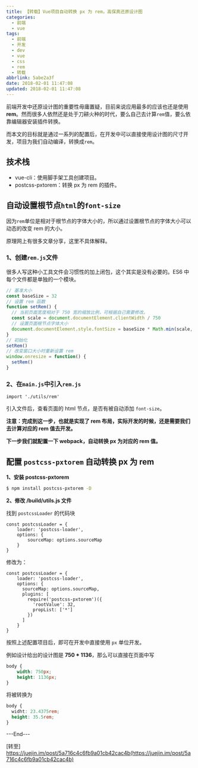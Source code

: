 ```yaml
---
title: 【转载】Vue项目自动转换 px 为 rem，高保真还原设计图
categories:
  - 前端
  - vue
tags:
  - 前端
  - 开发
  - dev
  - vue
  - css
  - rem
  - 转载
abbrlink: 5abe2a3f
date: 2018-02-01 11:47:08
updated: 2018-02-01 11:47:08
---
```


前端开发中还原设计图的重要性毋庸置疑，目前来说应用最多的应该也还是使用**rem**。然而很多人依然还是处于刀耕火种的时代，要么自己去计算`rem`值，要么依靠编辑器安装插件转换。

而本文的目标就是通过一系列的配置后，在开发中可以直接使用设计图的尺寸开发，项目为我们自动编译，转换成`rem`。

<!-- more -->

## 技术栈

- vue-cli：使用脚手架工具创建项目。
- postcss-pxtorem：转换 px 为 rem 的插件。

## 自动设置根节点`html`的`font-size`

因为`rem`单位是相对于根节点的字体大小的，所以通过设置根节点的字体大小可以动态的改变 rem 的大小。

原理网上有很多文章分享，这里不具体解释。

### 1、创建`rem.js`文件

很多人写这种小工具文件会习惯性的加上闭包，这个其实是没有必要的。ES6 中每个文件都是单独的一个模块。

```js
// 基准大小
const baseSize = 32
// 设置 rem 函数
function setRem() {
  // 当前页面宽度相对于 750 宽的缩放比例，可根据自己需要修改。
  const scale = document.documentElement.clientWidth / 750
  // 设置页面根节点字体大小
  document.documentElement.style.fontSize = baseSize * Math.min(scale, 2) + 'px'
}
// 初始化
setRem()
// 改变窗口大小时重新设置 rem
window.onresize = function() {
  setRem()
}
```

### 2、在`main.js`中引入`rem.js`

```Js
import './utils/rem'
```

引入文件后，查看页面的 html 节点，是否有被自动添加 `font-size`。

**注意：完成到这一步，也就是实现了 rem 布局，实际开发的时候，还是需要我们去计算对应的 rem 值去开发。**

**下一步我们就配置一下 webpack，自动转换 px 为对应的 rem 值。**

## 配置 `postcss-pxtorem` 自动转换 px 为 rem

**1、安装 postcss-pxtorem**

```bash
$ npm install postcss-pxtorem -D
```

**2、修改 /build/utils.js 文件**

找到 `postcssLoader` 的代码块

```Js
const postcssLoader = {
	loader: 'postcss-loader',
	options: {
  		sourceMap: options.sourceMap
	}
}
```

修改为：

```Js
const postcssLoader = {
    loader: 'postcss-loader',
    options: {
      sourceMap: options.sourceMap,
      plugins: [
        require('postcss-pxtorem')({
          'rootValue': 32,
          propList: ['*']
        })
      ]
	}
}
```

按照上述配置项目后，即可在开发中直接使用 `px` 单位开发。

例如设计给出的设计图是 **750 \* 1136**，那么可以直接在页面中写

```Css
body {
	width: 750px;
	height: 1136px;
}
```

将被转换为

```css
body {
  widht: 23.4375rem;
  height: 35.5rem;
}
```

---End---

[转至] https://juejin.im/post/5a716c4c6fb9a01cb42cac4b(https://juejin.im/post/5a716c4c6fb9a01cb42cac4b)

